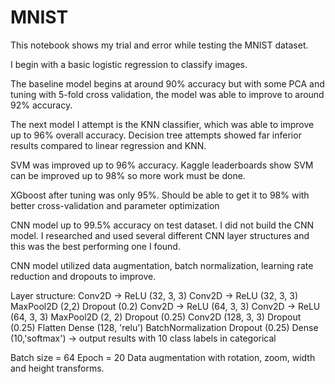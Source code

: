 # MNIST

This notebook shows my trial and error while testing the MNIST dataset. 

I begin with a basic logistic regression to classify images.

The baseline model begins at around 90% accuracy but with some PCA and tuning with 5-fold cross validation, the model was able to improve to around 92% accuracy.

The next model I attempt is the KNN classifier, which was able to improve up to 96% overall accuracy. 
Decision tree attempts showed far inferior results compared to linear regression and KNN.

SVM was improved up to 96% accuracy. Kaggle leaderboards show SVM can be improved up to 98% so more work must be done. 

XGboost after tuning was only 95%. Should be able to get it to 98% with better cross-validation and parameter optimization

CNN model up to 99.5% accuracy on test dataset. I did not build the CNN model. I researched and used several different CNN layer structures and this was the best performing one I found.

CNN model utilized data augmentation, batch normalization, learning rate reduction and dropouts to improve.

Layer structure:
Conv2D -> ReLU (32, 3, 3)
Conv2D -> ReLU (32, 3, 3)
MaxPool2D (2,2)
Dropout (0.2)
Conv2D -> ReLU (64, 3, 3)
Conv2D -> ReLU (64, 3, 3)
MaxPool2D (2, 2)
Dropout (0.25)
Conv2D (128, 3, 3)
Dropout (0.25)
Flatten
Dense (128, 'relu')
BatchNormalization
Dropout (0.25)
Dense (10,'softmax') -> output results with 10 class labels in categorical 

Batch size = 64
Epoch = 20
Data augmentation with rotation, zoom, width and height transforms.
